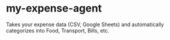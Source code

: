 # my-expense-agent
Takes your expense data (CSV, Google Sheets) and automatically categorizes into Food, Transport, Bills, etc.

